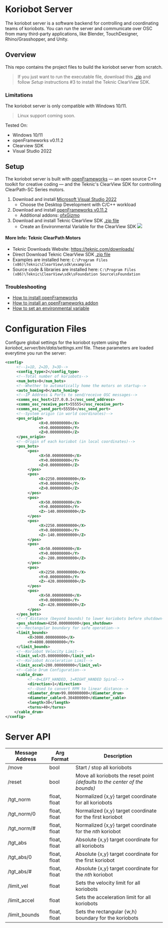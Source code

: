# Koriobot Server

The koriobot server is a software backend for controlling and coordinating teams of koriobots. You can run the server and communicate over OSC from many third-party applications, like Blender, TouchDesigner, Rhino/Grasshopper, and Unity.

## Overview
This repo contains the project files to build the koriobot server from scratch. 
> If you just want to run the executable file, download this [.zip]() and follow _Setup_ instructions #3 to install the Teknic ClearView SDK.

### Limitations
The koriobot server is only compatible with Windows 10/11.
> Linux support coming soon.

Tested On:
- Windows 10/11
- openFrameworks v0.11.2
- Clearview SDK
- Visual Studio 2022

## Setup
The koriobot server is built with [openFrameworks](https://openframeworks.cc/) — an open source C++ toolkit for creative coding — and the Teknic's ClearView SDK for controlling ClearPath-SC Series motors.

1. Download and install [Microsoft Visual Studio 2022](https://visualstudio.microsoft.com/vs/community/)
     - Choose the Desktop Development with C/C++ workload
3. Download and install [openFrameworks v0.11.2](https://github.com/openframeworks/openFrameworks/releases/tag/0.11.2)
    - Additional addons: [ofxGizmo](https://github.com/NickHardeman/ofxGizmo)  
3. Download and install Teknic ClearView SDK [.zip file](https://teknic.com/files/downloads/ClearView_Install.zip)
    - Create an Environmental Variable for the ClearView SDK
![](https://github.com/madelinegannon/koriobots/blob/main/assets/koriobot_server/clearview_env_variable.PNG)

#### More Info: Teknic ClearPath Motors

- Teknic Downloads Website: https://teknic.com/downloads/
- Direct Download Teknic ClearView SDK [.zip file](https://teknic.com/files/downloads/ClearView_Install.zip)
- Examples are installed here: `C:\Program Files (x86)\Teknic\ClearView\sdk\examples`
- Source code & libraries are installed here: `C:\Program Files (x86)\Teknic\ClearView\sdk\sFoundation Source\sFoundation`

### Troubleshooting
- [How to install openFrameworks](https://openframeworks.cc/setup/vs/)
- [How to install an openFrameworks addon](https://openframeworks.cc/learning/01_basics/how_to_add_addon_to_project/)
- [How to set an environmental variable](https://www.c-sharpcorner.com/article/how-to-addedit-path-environment-variable-in-windows-11/)

# Configuration Files

Configure global settings for the koriobot system using the _koriobot_server/bin/data/settings.xml_ file. These parameters are loaded everytime you run the server:

```xml
<config>
     <!--1=1D, 2=2D, 3=3D-->
     <config_type>2</config_type>
     <!--Total number of koriobots-->
     <num_bots>8</num_bots>
     <!--Whether to automatically home the motors on startup-->
     <auto_homing>0</auto_homing>
     <!--IP Address & Ports to send/receive OSC messages-->
     <comms_osc_host>127.0.0.1</osc_send_address>
     <comms_osc_receive_port>55555</osc_receive_port>
     <comms_osc_send_port>55556</osc_send_port>
     <!--System origin (in world coordinates)-->
     <pos_origin>
               <X>0.000000000</X>
               <Y>0.000000000</Y>
               <Z>0.000000000</Z>
     </pos_origin>
     <!--Origin of each koriobot (in local coordinates)-->
     <pos_bots>
          <pos>
               <X>50.000000000</X>
               <Y>0.000000000</Y>
               <Z>0.000000000</Z>
          </pos>
          <pos>
               <X>2250.000000000</X>
               <Y>0.000000000</Y>
               <Z>0.000000000</Z>
          </pos>
          <pos>
               <X>50.000000000</X>
               <Y>0.000000000</Y>
               <Z>-140.000000000</Z>
          </pos>
          <pos>
               <X>2250.000000000</X>
               <Y>0.000000000</Y>
               <Z>-140.000000000</Z>
          </pos>
          <pos>
               <X>50.000000000</X>
               <Y>0.000000000</Y>
               <Z>-280.000000000</Z>
          </pos>
          <pos>
               <X>2250.000000000</X>
               <Y>0.000000000</Y>
               <Z>-420.000000000</Z>
          </pos>  
          <pos>
               <X>50.000000000</X>
               <Y>0.000000000</Y>
               <Z>-420.000000000</Z>
          </pos>          
     </pos_bots>
     <!--Y distance (beyond bounds) to lower koriobots before shutdown-->
     <pos_shutdown>4250.000000000</pos_shutdown>
     <!--Rectangular boundary for safe operation-->
     <limit_bounds>
          <X>3000.000000000</X>
          <Y>4000.000000000</Y>
     </limit_bounds>
     <!--Koriobot Velocity Limit-->
     <limit_vel>35.000000000</limit_vel>
     <!--Koriobot Acceleration Limit-->
     <limit_accel>200.000000000</limit_vel>
     <!--Cable Drum Configuration-->
     <cable_drum>
          <!--0=LEFT_HANDED, 1=RIGHT_HANDED Spiral-->
          <direction>1</direction>
          <!--Used to convert RPM to linear distance-->
          <diameter_drum>99.000000000</diameter_drum>
          <diameter_cable>0.304800000</diameter_cable>
          <length>30</length>
          <turns>40</turns>
    </cable_drum>
</config>
```


# Server API

| Message Address | Arg Format | Description |
| --- | --- | --- |
| /move | bool | Start / stop all koriobots |
| /reset | bool | Move all koriobots the reset point _(defaults to the center of the bounds)_ |
| /tgt_norm | float, float | Normalized {x,y} target coordinate for all koriobots |
| /tgt_norm/0 | float, float | Normalized {x,y} target coordinate for the first koriobot |
| /tgt_norm/# | float, float | Normalized {x,y} target coordinate for the _nth_ koriobot |
| /tgt_abs | float, float | Absolute {x,y} target coordinate for all koriobots |
| /tgt_abs/0 | float, float | Absolute {x,y} target coordinate for the first koriobot |
| /tgt_abs/# | float, float | Absolute {x,y} target coordinate for the _nth_ koriobot |
| /limit_vel | float | Sets the velocity limit for all koriobots |
| /limit_accel | float | Sets the acceleration limit for all koriobots |
| /limit_bounds | float, float | Sets the rectangular {w,h} boundary for the koriobots |



